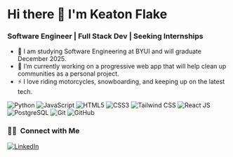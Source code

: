 # Hi there 👋 I'm Keaton Flake
### Software Engineer | Full Stack Dev | Seeking Internships

- 📖 I am studying Software Engineering at BYUI and will graduate December 2025.
- 🏃 I’m currently working on a progressive web app that will help clean up communities as a personal project.
- ⚡ I love riding motorcycles, snowboarding, and keeping up on the latest tech.

![Python](https://img.shields.io/badge/-Python-333333?style=flat&logo=python)
![JavaScript](https://img.shields.io/badge/-JavaScript-333333?style=flat&logo=javascript)
![HTML5](https://img.shields.io/badge/-HTML5-333333?style=flat&logo=HTML5)
![CSS3](https://img.shields.io/badge/-CSS3-333333?style=flat&logo=CSS3&logoColor=1572B6)
![Tailwind CSS](https://img.shields.io/badge/-Tailwind%20CSS-333333?style=flat&logo=tailwindcss)
![React JS](https://img.shields.io/badge/-React%20JS-333333?style=flat&logo=react)
![PostgreSQL](https://img.shields.io/badge/-PostgreSQL-336791?style=flat&logo=PostgreSQL)
![Git](https://img.shields.io/badge/-Git-333333?style=flat&logo=git)
![GitHub](https://img.shields.io/badge/-GitHub-333333?style=flat&logo=github)

### 🤝🏻 &nbsp;Connect with Me 
<p>
<!--   Commented out for editing outdated portfolio -->
<!--   <a href="https://www.keaton.studio/"><img alt="Portfolio" src="https://img.shields.io/badge/Portfolio-keaton.studio-green"></a> -->
  <a href="https://www.linkedin.com/in/keaton-flake/"><img alt="LinkedIn" src="https://img.shields.io/badge/linkedin-keatonflake-blue"></a>
</p>
